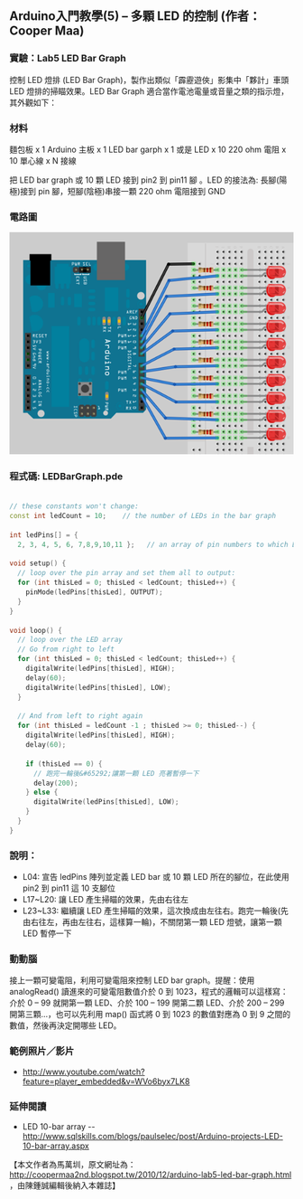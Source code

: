 ## Arduino入門教學(5) – 多顆 LED 的控制 (作者：Cooper Maa)

### 實驗：Lab5 LED Bar Graph

控制 LED 燈排 (LED Bar Graph)，製作出類似「霹靂遊俠」影集中「夥計」車頭 LED 燈排的掃瞄效果。LED Bar Graph 適合當作電池電量或音量之類的指示燈，其外觀如下：

### 材料

麵包板 x 1
Arduino 主板 x 1
LED bar garph x 1 或是 LED x 10
220 ohm 電阻 x 10
單心線 x N
接線

把 LED bar graph 或 10 顆 LED 接到 pin2 到 pin11 腳 。LED 的接法為: 長腳(陽極)接到 pin 腳，短腳(陰極)串接一顆 220 ohm 電阻接到 GND

### 電路圖

![](../img/arduino_ledbargraph_board.png)

### 程式碼: LEDBarGraph.pde

```CPP

// these constants won't change:
const int ledCount = 10;    // the number of LEDs in the bar graph

int ledPins[] = { 
  2, 3, 4, 5, 6, 7,8,9,10,11 };   // an array of pin numbers to which LEDs are attached

void setup() {
  // loop over the pin array and set them all to output:
  for (int thisLed = 0; thisLed < ledCount; thisLed++) {
    pinMode(ledPins[thisLed], OUTPUT); 
  }
}

void loop() {
  // loop over the LED array
  // Go from right to left
  for (int thisLed = 0; thisLed < ledCount; thisLed++) {
    digitalWrite(ledPins[thisLed], HIGH);
    delay(60);
    digitalWrite(ledPins[thisLed], LOW);
  }
  
  // And from left to right again
  for (int thisLed = ledCount -1 ; thisLed >= 0; thisLed--) {
    digitalWrite(ledPins[thisLed], HIGH);
    delay(60);
    
    if (thisLed == 0) {
      // 跑完一輪後&#65292;讓第一顆 LED 亮著暫停一下
      delay(200); 
    } else {
      digitalWrite(ledPins[thisLed], LOW);
    }
  } 
}

```

### 說明：

* L04: 宣告 ledPins 陣列並定義 LED bar 或 10 顆 LED 所在的腳位，在此使用 pin2 到 pin11 這 10 支腳位
* L17~L20: 讓 LED 產生掃瞄的效果，先由右往左
* L23~L33: 繼續讓 LED 產生掃瞄的效果，這次換成由左往右。跑完一輪後(先由右往左，再由左往右，這樣算一輪)，不關閉第一顆 LED 燈號，讓第一顆 LED 暫停一下

### 動動腦

接上一顆可變電阻，利用可變電阻來控制 LED bar graph。提醒：使用 analogRead() 讀進來的可變電阻數值介於 0 到 1023，程式的邏輯可以這樣寫：介於 0 – 99 就開第一顆 LED、介於 100 – 199 開第二顆 LED、介於 200 – 299 開第三顆…，也可以先利用 map() 函式將 0 到 1023 的數值對應為 0 到 9 之間的數值，然後再決定開哪些 LED。

### 範例照片／影片

* <http://www.youtube.com/watch?feature=player_embedded&v=WVo6byx7LK8>

### 延伸閱讀

* LED 10-bar array -- <http://www.sqlskills.com/blogs/paulselec/post/Arduino-projects-LED-10-bar-array.aspx>

【本文作者為馬萬圳，原文網址為： <http://coopermaa2nd.blogspot.tw/2010/12/arduino-lab5-led-bar-graph.html> ，由陳鍾誠編輯後納入本雜誌】

